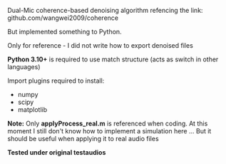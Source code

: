 Dual-Mic coherence-based denoising algorithm refencing the link: github.com/wangwei2009/coherence

But implemented something to Python.

Only for reference - I did not write how to export denoised files

**Python 3.10+** is required to use match structure (acts as switch in other languages)

Import plugins required to install:

- numpy
- scipy
- matplotlib

**Note:** Only **applyProcess_real.m** is referenced when coding. At this moment I still don't know how to implement a simulation here ... But it should be useful when applying it to real audio files

**Tested under original testaudios**
